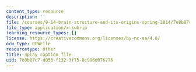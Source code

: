 ```yaml
---
content_type: resource
description: ''
file: /courses/9-14-brain-structure-and-its-origins-spring-2014/7e8b87c7d056f1323f758c996d076776_555130.srt
file_type: application/x-subrip
learning_resource_types: []
license: https://creativecommons.org/licenses/by-nc-sa/4.0/
ocw_type: OCWFile
resourcetype: Other
title: 3play caption file
uid: 7e8b87c7-d056-f132-3f75-8c996d076776
---
```

